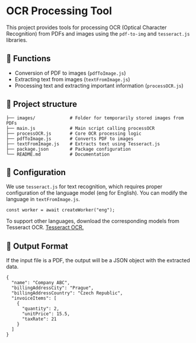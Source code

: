 # **OCR Processing Tool**

This project provides tools for processing OCR (Optical Character Recognition) from PDFs and images using the `pdf-to-img` and `tesseract.js` libraries.

## 📌 **Functions**
- Conversion of PDF to images (`pdfToImage.js`)
- Extracting text from images (`textFromImage.js`)
- Processing text and extracting important information (`processOCR.js`)


## 📂 **Project structure**
```
├── images/             # Folder for temporarily stored images from PDFs
├── main.js             # Main script calling processOCR
├── processOCR.js       # Core OCR processing logic
├── pdfToImage.js       # Converts PDF to images
├── textFromImage.js    # Extracts text using Tesseract.js
├── package.json        # Package configuration
└── README.md           # Documentation
```


## 🔧 **Configuration**
We use `tesseract.js` for text recognition, which requires proper configuration of the language model (eng for English). You can modify the language in `textFromImage.js`.
```
const worker = await createWorker("eng");
```
To support other languages, download the corresponding models from Tesseract OCR.
[Tesseract OCR.](https://github.com/tesseract-ocr/tessdata)

## 📝 **Output Format**
If the input file is a PDF, the output will be a JSON object with the extracted data.
```
{
  "name": "Company ABC",
  "billingAddressCity": "Prague",
  "billingAddressCountry": "Czech Republic",
  "invoiceItems": [
    {
      "quantity": 2,
      "unitPrice": 15.5,
      "taxRate": 21
    }
  ]
}
```
